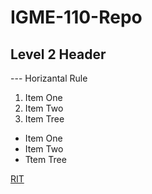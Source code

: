 # IGME-110-Repo

## Level 2 Header

--- Horizantal Rule

1. Item One
2. Item Two
3. Item Tree

- Item One
- Item Two
- Ttem Tree

[RIT](https://www.rit.edu/)
